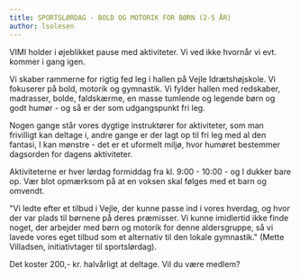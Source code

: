 ```yaml
---
title: SPORTSLØRDAG - BOLD OG MOTORIK FOR BØRN (2-5 ÅR)
author: lsolesen
---
```


VIMI holder i øjeblikket pause med aktiviteter. Vi ved ikke hvornår vi evt. kommer i gang igen.

Vi skaber rammerne for rigtig fed leg i hallen på Vejle Idrætshøjskole. Vi fokuserer på bold, motorik og gymnastik. Vi fylder hallen med redskaber, madrasser, bolde, faldskærme, en masse tumlende og legende børn og godt humør - og så er der som udgangspunkt fri leg.

Nogen gange står vores dygtige instruktører for aktiviteter, som man frivilligt kan deltage i, andre gange er der lagt op til fri leg med al den fantasi, I kan mønstre - det er et uformelt miljø, hvor humøret bestemmer dagsorden for dagens aktiviteter.

Aktiviteterne er hver lørdag formiddag fra kl. 9:00 - 10:00 - og I dukker bare op. Vær blot opmærksom på at en voksen skal følges med et barn og omvendt.

"Vi ledte efter et tilbud i Vejle, der kunne passe ind i vores hverdag, og hvor der var plads til børnene på deres præmisser. Vi kunne imidlertid ikke finde noget, der arbejder med børn og motorik for denne aldersgruppe, så vi lavede vores eget tilbud som et alternativ til den lokale gymnastik." (Mette Villadsen, initiativtager til sportslørdag).

Det koster 200,- kr. halvårligt at deltage. Vil du være medlem?